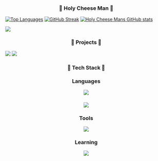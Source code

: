 <h3 align="center">
  🧀 Holy Cheese Man 🧀
</h3>

[![Top Languages](https://github-readme-stats.vercel.app/api/top-langs/?username=holycheeseman&theme=dark&layout=compact&card_width=1000)](https://github.com/holycheeseman/github-readme-stats)
[![GitHub Streak](https://github-readme-streak-stats.herokuapp.com?user=HolyCheeseMan&theme=dark&card_width=1000)](https://git.io/streak-stats)
[![Holy Cheese Mans GitHub stats](https://github-readme-stats.vercel.app/api?username=holycheeseman&theme=dark&card_width=1000)](https://github.com/holycheeseman/github-readme-stats)

![](https://komarev.com/ghpvc/?username=HolyCheeseMan&style=for-the-badge)

<h3 align="center">
  🧀 Projects 🧀
</h3>

[<img src="https://i.imgur.com/0PXigEt.png">](https://github.com/HolyCheeseMan/Cheese-Scripting/blob/Main/README.md)
[<img src="https://i.imgur.com/neg1ODw.png">](https://github.com/HolyCheeseMan/CheeseScriptingPLUS?tab=readme-ov-file)

<h3 align="center">
  🧀 Tech Stack 🧀
</h3>

<h3 align="center"">Languages</h3>
<p align="center">
  <a href="https://skillicons.dev">
    <img src="https://skillicons.dev/icons?i=py,powershell,html" />
  </a>
</p>

<h3 align="center""></h3>
  <p align="center">
    <img src="https://i.imgur.com/MnRregb.png" />
</p>

<h3 align="center"">Tools</h3>
<p align="center">
  <a href="https://skillicons.dev">
    <img src="https://skillicons.dev/icons?i=windows,vscode,github" />
  </a>
</p>

<h3 align="center"">Learning</h3>
<p align="center">
  <a href="https://skillicons.dev">
    <img src="https://skillicons.dev/icons?i=java" />
  </a>
</p>
